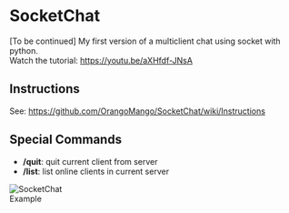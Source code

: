 # SocketChat
[To be continued] My first version of a multiclient chat using socket with python.<br>
Watch the tutorial: https://youtu.be/aXHfdf-JNsA <br />

## Instructions
See: https://github.com/OrangoMango/SocketChat/wiki/Instructions

## Special Commands
<ul>
  <li><b>/quit</b>: quit current client from server</li>
  <li><b>/list</b>: list online clients in current server</li>
</ul>

![SocketChat](https://user-images.githubusercontent.com/61402409/77466850-34567b80-6e0b-11ea-8cf3-37a44f1db784.png)
<br>Example
